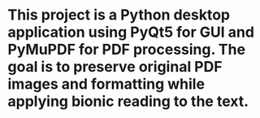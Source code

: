 # <!-- Use this file to provide workspace-specific custom instructions to Copilot. For more details, visit https://code.visualstudio.com/docs/copilot/copilot-customization#_use-a-githubcopilotinstructionsmd-file -->
# This project is a Python desktop application using PyQt5 for GUI and PyMuPDF for PDF processing. The goal is to preserve original PDF images and formatting while applying bionic reading to the text.
